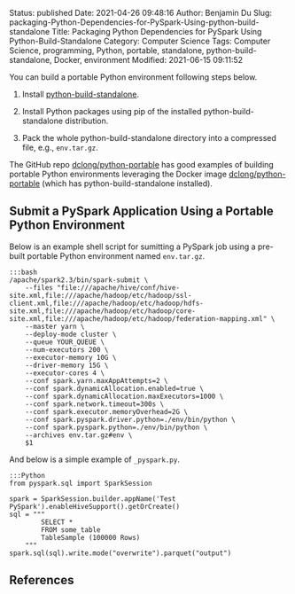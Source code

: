 Status: published
Date: 2021-04-26 09:48:16
Author: Benjamin Du
Slug: packaging-Python-Dependencies-for-PySpark-Using-python-build-standalone
Title: Packaging Python Dependencies for PySpark Using Python-Build-Standalone
Category: Computer Science
Tags: Computer Science, programming, Python, portable, standalone, python-build-standalone, Docker, environment
Modified: 2021-06-15 09:11:52

You can build a portable Python environment 
following steps below.

1. Install [python-build-standalone](https://github.com/indygreg/python-build-standalone).

2. Install Python packages using pip of the installed python-build-standalone distribution.

3. Pack the whole python-build-standalone directory into a compressed file, e.g., `env.tar.gz`.


The GitHub repo
[dclong/python-portable](https://github.com/dclong/python-portable)
has good examples of building portable Python environments 
leveraging the Docker image
[dclong/python-portable](https://github.com/dclong/docker-python-portable)
(which has python-build-standalone installed).

## Submit a PySpark Application Using a Portable Python Environment

Below is an example shell script for sumitting a PySpark job 
using a pre-built portable Python environment named `env.tar.gz`.

    :::bash
    /apache/spark2.3/bin/spark-submit \
        --files "file:///apache/hive/conf/hive-site.xml,file:///apache/hadoop/etc/hadoop/ssl-client.xml,file:///apache/hadoop/etc/hadoop/hdfs-site.xml,file:///apache/hadoop/etc/hadoop/core-site.xml,file:///apache/hadoop/etc/hadoop/federation-mapping.xml" \
        --master yarn \
        --deploy-mode cluster \
        --queue YOUR_QUEUE \
        --num-executors 200 \
        --executor-memory 10G \
        --driver-memory 15G \
        --executor-cores 4 \
        --conf spark.yarn.maxAppAttempts=2 \
        --conf spark.dynamicAllocation.enabled=true \
        --conf spark.dynamicAllocation.maxExecutors=1000 \
        --conf spark.network.timeout=300s \
        --conf spark.executor.memoryOverhead=2G \
        --conf spark.pyspark.driver.python=./env/bin/python \
        --conf spark.pyspark.python=./env/bin/python \
        --archives env.tar.gz#env \
        $1

And below is a simple example of `_pyspark.py`.

    :::Python
    from pyspark.sql import SparkSession

    spark = SparkSession.builder.appName('Test PySpark').enableHiveSupport().getOrCreate()
    sql = """
            SELECT * 
            FROM some_table 
            TableSample (100000 Rows)
        """
    spark.sql(sql).write.mode("overwrite").parquet("output")

## References
